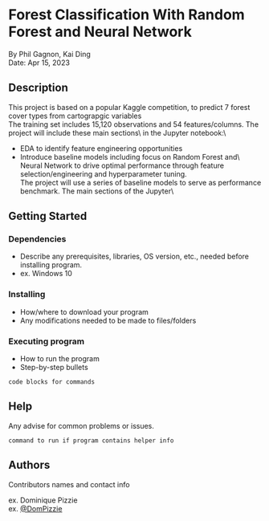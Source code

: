 # Forest Classification With Random Forest and Neural Network

By Phil Gagnon, Kai Ding\
Date: Apr 15, 2023

## Description

This project is based on a popular Kaggle competition, to predict 7 forest cover types from cartograpgic variables\
The training set includes 15,120 observations and 54 features/columns. The project will include these main sections\ 
in the Jupyter notebook:\
* EDA to identify feature engineering opportunities
* Introduce baseline models including 
focus on Random Forest and\ Neural Network to drive optimal performance through feature selection/engineering and hyperparameter tuning. \
The project will use a series of baseline models to serve as performance benchmark. The main sections of the Jupyter\

## Getting Started

### Dependencies

* Describe any prerequisites, libraries, OS version, etc., needed before installing program.
* ex. Windows 10

### Installing

* How/where to download your program
* Any modifications needed to be made to files/folders

### Executing program

* How to run the program
* Step-by-step bullets
```
code blocks for commands
```

## Help

Any advise for common problems or issues.
```
command to run if program contains helper info
```

## Authors

Contributors names and contact info

ex. Dominique Pizzie  
ex. [@DomPizzie](https://twitter.com/dompizzie)
